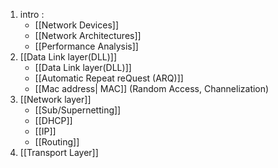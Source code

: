 1.  intro : 
	- [[Network Devices]]
	- [[Network Architectures]]
	- [[Performance Analysis]]
1. [[Data Link layer(DLL)]]
	- [[Data Link layer(DLL)]]
	- [[Automatic Repeat reQuest (ARQ)]]
	- [[Mac address| MAC]] (Random Access, Channelization)
2. [[Network layer]]
	- [[Sub/Supernetting]]
	- [[DHCP]]
	- [[IP]]
	- [[Routing]]	
3. [[Transport Layer]]



